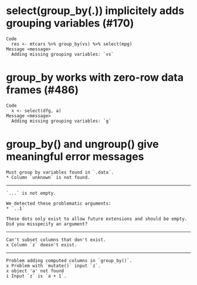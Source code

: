 # select(group_by(.)) implicitely adds grouping variables (#170)

    Code
      res <- mtcars %>% group_by(vs) %>% select(mpg)
    Message <message>
      Adding missing grouping variables: `vs`

# group_by works with zero-row data frames (#486)

    Code
      x <- select(dfg, a)
    Message <message>
      Adding missing grouping variables: `g`

# group_by() and ungroup() give meaningful error messages

    Must group by variables found in `.data`.
    * Column `unknown` is not found.

---

    `...` is not empty.
    
    We detected these problematic arguments:
    * `..1`
    
    These dots only exist to allow future extensions and should be empty.
    Did you misspecify an argument?

---

    Can't subset columns that don't exist.
    x Column `z` doesn't exist.

---

    Problem adding computed columns in `group_by()`.
    x Problem with `mutate()` input `z`.
    x object 'a' not found
    i Input `z` is `a + 1`.

